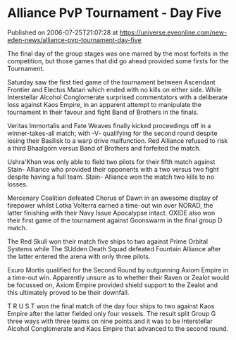 # Alliance PvP Tournament - Day Five
Published on 2006-07-25T21:07:28 at https://universe.eveonline.com/new-eden-news/alliance-pvp-tournament-day-five

The final day of the group stages was one marred by the most forfeits in the competition, but those games that did go ahead provided some firsts for the Tournament. 

Saturday saw the first tied game of the tournament between Ascendant Frontier and Electus Matari which ended with no kills on either side. While Interstellar Alcohol Conglomerate surprised commentators with a deliberate loss against Kaos Empire, in an apparent attempt to manipulate the tournament in their favour and fight Band of Brothers in the finals. 

Veritas Immortalis and Fate Weaves finally kicked proceedings off in a winner-takes-all match; with -V- qualifying for the second round despite losing their Basilisk to a warp drive malfunction. Red Alliance refused to risk a third Bhaalgorn versus Band of Brothers and forfeited the match. 

Ushra'Khan was only able to field two pilots for their fifth match against Stain- Alliance who provided their opponents with a two versus two fight despite having a full team. Stain- Alliance won the match two kills to no losses. 

Mercenary Coalition defeated Chorus of Dawn in an awesome display of firepower whilst Lotka Volterra earned a time-out win over NORAD, the latter finishing with their Navy Issue Apocalypse intact. OXIDE also won their first game of the tournament against Goonswarm in the final group D match. 

The Red Skull won their match five ships to two against Prime Orbital Systems while The SUdden Death Squad defeated Fountain Alliance after the latter entered the arena with only three pilots. 

Exuro Mortis qualified for the Second Round by outgunning Axiom Empire in a time-out win. Apparently unsure as to whether their Raven or Zealot would be focussed on, Axiom Empire provided shield support to the Zealot and this ultimately proved to be their downfall. 

T R U S T won the final match of the day four ships to two against Kaos Empire after the latter fielded only four vessels. The result split Group G three ways with three teams on nine points and it was to be Interstellar Alcohol Conglomerate and Kaos Empire that advanced to the second round.
